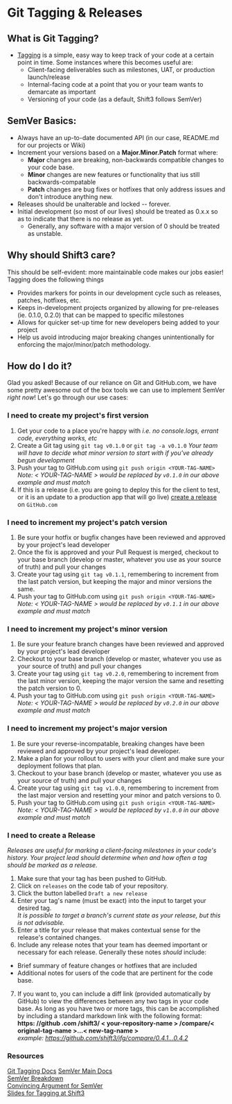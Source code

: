 # Git Tagging & Releases

## What is Git Tagging?

  * [Tagging](https://git-scm.com/book/en/v2/Git-Basics-Tagging) is a simple, easy way to keep track of your code at a certain point in time. Some instances where this becomes useful are:
    * Client-facing deliverables such as milestones, UAT, or production launch/release
    * Internal-facing code at a point that you or your team wants to demarcate as important
    * Versioning of your code (as a default, Shift3 follows SemVer)

## SemVer Basics:
  * Always have an up-to-date documented API (in our case, README.md for our projects or Wiki)
  * Increment your versions based on a **Major.Minor.Patch** format where:
    * **Major** changes are breaking, non-backwards compatible changes to your code base.
    * **Minor** changes are new features or functionality that ius still backwards-compatable
    * **Patch** changes are bug fixes or hotfixes that only address issues and don't introduce anything new.
  * Releases should be unalterable and locked -- forever.
  * Initial development (so most of our lives) should be treated as 0.x.x so as to indicate that there is no release as yet.
    * Generally, any software with a major version of 0 should be treated as unstable.

## Why should Shift3 care?

This should be self-evident: more maintainable code makes our jobs easier! Tagging does the following things  
  * Provides markers for points in our development cycle such as releases, patches, hotfixes, etc.
  * Keeps in-development projects organized by allowing for pre-releases (ie. 0.1.0, 0.2.0) that can be mapped to specific milestones
  * Allows for quicker set-up time for new developers being added to your project
  * Help us avoid introducing major breaking changes unintentionally for enforcing the major/minor/patch methodology.  

## How do I do it?  

Glad you asked! Because of our reliance on Git and GitHub.com, we have some pretty awesome out of the box tools we can use to implement SemVer *right now*!
  Let's go through our use cases:

### I need to create my project's first version
  1. Get your code to a place you're happy with
    *i.e. no console.logs, errant code, everything works, etc*
  2. Create a Git tag using `git tag v0.1.0` or `git tag -a v0.1.0`
    *Your team will have to decide what minor version to start with if you've already begun development*
  3. Push your tag to GitHub.com using `git push origin <YOUR-TAG-NAME>`
    *Note: < YOUR-TAG-NAME > would be replaced by `v0.1.0` in our above example and _must_ match*
  4. If this is a release (i.e. you are going to deploy this for the client to test, or it is an update to a production app that will go live) [create a release](https://help.github.com/en/articles/creating-releases) on `GitHub.com`

### I need to increment my project's patch version
  1. Be sure your hotfix or bugfix changes have been reviewed and approved by your project's lead developer
  2. Once the fix is approved and your Pull Request is merged, checkout to your base branch (develop or master, whatever you use as your source of truth) and pull your changes
  3. Create your tag using `git tag v0.1.1`, remembering to increment from the last patch version, but keeping the major and minor versions the same.
  4. Push your tag to GitHub.com using `git push origin <YOUR-TAG-NAME>`
    *Note: < YOUR-TAG-NAME > would be replaced by `v0.1.1` in our above example and _must_ match*

### I need to increment my project's minor version
  1. Be sure your feature branch changes have been reviewed and approved by your project's lead developer
  2. Checkout to your base branch (develop or master, whatever you use as your source of truth) and pull your changes
  3. Create your tag using `git tag v0.2.0`, remembering to increment from the last minor version, keeping the major version the same and resetting the patch version to 0.
  4. Push your tag to GitHub.com using `git push origin <YOUR-TAG-NAME>`
    *Note: < YOUR-TAG-NAME > would be replaced by `v0.2.0` in our above example and _must_ match*

### I need to increment my project's major version
  1. Be sure your reverse-incompatable, breaking changes have been reviewed and approved by your project's lead developer.
  2. Make a plan for your rollout to users with your client and make sure your deployment follows that plan.
  3. Checkout to your base branch (develop or master, whatever you use as your source of truth) and pull your changes
  4. Create your tag using `git tag v1.0.0`, remembering to increment from the last major version and resetting your minor and patch versions to 0.
  5. Push your tag to GitHub.com using `git push origin <YOUR-TAG-NAME>`
    *Note: < YOUR-TAG-NAME > would be replaced by `v1.0.0` in our above example and _must_ match*

### I need to create a Release  
  *Releases are useful for marking a client-facing milestones in your code's history. Your project lead should determine when and how often a tag should be marked as a release.*
  1. Make sure that your tag has been pushed to GitHub.
  2. Click on `releases` on the code tab of your repository.
  3. Click the button labelled `Draft a new release`
  4. Enter your tag's name (must be exact) into the input to target your desired tag.  
    *It is possible to target a branch's current state as your release, but this is _not_ advisable.*
  5. Enter a title for your release that makes contextual sense for the release's contained changes.
  6. Include any release notes that your team has deemed important or necessary for each release. Generally these notes _should_ include:
  * Brief summary of feature changes or hotfixes that are included
  * Additional notes for users of the code that are pertinent for the code base.
  7. If you want to, you can include a diff link (provided automatically by GitHub) to view the differences between any two tags in your code base. As long as you have two or more tags, this can be accomplished by including a standard markdown link with the following format:  
    **https: //github .com /shift3/ < your-repository-name > /compare/< original-tag-name >...< new-tag-name >**  
    _example: https://github.com/shift3/ifg/compare/0.4.1...0.4.2_

### Resources
[Git Tagging Docs](https://git-scm.com/book/en/v2/Git-Basics-Tagging)
[SemVer Main Docs](https://semver.org/)  
[SemVer Breakdown](https://www.jvandemo.com/a-simple-guide-to-semantic-versioning/)  
[Convincing Argument for SemVer](https://www.sitepoint.com/semantic-versioning-why-you-should-using/)  
[Slides for Tagging at Shift3](https://docs.google.com/presentation/d/1mZ35fZ7GhIBcCAPzeAXXAprcQZUv4WL-BELp9tEsFE8/edit?usp=sharing)  
